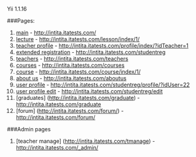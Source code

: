Yii 1.1.16 <br/>

###Pages:
1. [main](http://intita.itatests.com/) - http://intita.itatests.com/ <br/>
2. [lecture](http://intita.itatests.com/lesson/index/1/) - http://intita.itatests.com/lesson/index/1/ <br/>
3. [teacher profile](http://intita.itatests.com/profile/index/?idTeacher=1) - http://intita.itatests.com/profile/index/?idTeacher=1 <br/>
4. [extended registration](http://intita.itatests.com/studentreg) - http://intita.itatests.com/studentreg<br/>
5. [teachers](http://intita.itatests.com/teachers) - http://intita.itatests.com/teachers <br/>
6. [courses](http://intita.itatests.com/courses) - http://intita.itatests.com/courses <br/>
7. [course](http://intita.itatests.com/course/index/1/) - http://intita.itatests.com/course/index/1/ <br/>
8. [about us](http://intita.itatests.com/aboutus) - http://intita.itatests.com/aboutus  <br/>
9. [user profile](http://intita.itatests.com/studentreg/profile/?idUser=22) - http://intita.itatests.com/studentreg/profile/?idUser=22  <br/>
10. [user profile edit](http://intita.itatests.com/studentreg/edit) - http://intita.itatests.com/studentreg/edit  <br/>
11. [graduates] (http://intita.itatests.com/graduate) - http://intita.itatests.com/graduate <br />
12. [forum] (http://intita.itatests.com/forum/) - http://intita.itatests.com/forum/ <br />

###Admin pages
1. [teacher manage] (http://intita.itatests.com/tmanage) - http://intita.itatests.com/_admin/  <br/>




